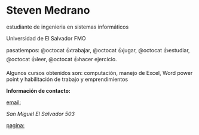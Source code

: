# Steven Medrano
estudiante de ingenieria en sistemas informáticos

Universidad de El Salvador FMO

pasatiempos: @octocat 👍trabajar, @octocat 👍jugar, @octocat 👍estudiar, @octocat 👍leer, @octocat 👍hacer ejercicio. 

Algunos cursos obtenidos son: computación, manejo de Excel, Word power point y habilitación de trabajo y emprendimientos 

**Información de contacto:**

[email:](https://mc18055@ues.edu.sv/)

*San Miguel*
*El Salvador*
*503*

[pagina:](https://medranosteven.github.io/Ejemplo-de-mi-pagina-web/) 
